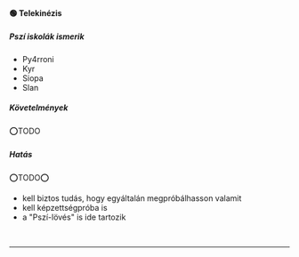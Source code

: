#### 🟢 Telekinézis

##### Pszí iskolák ismerik

- Py4rroni
- Kyr
- Siopa
- Slan

##### Követelmények

⭕TODO

##### Hatás

⭕TODO⭕
- kell biztos tudás, hogy egyáltalán megpróbálhasson valamit
- kell képzettségpróba is
- a "Pszí-lövés" is ide tartozik

<br />

---
